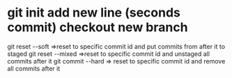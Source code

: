 git init
add new line (seconds commit)
checkout new branch
=============
git reset --soft <commit id> =>reset to specific commit id and put commits from after it to staged
git reset --mixed <commit id> =>reset to specific commit id and unstaged all commits after it
git commit --hard <commit id> => reset to specific commit id and remove all commits after it